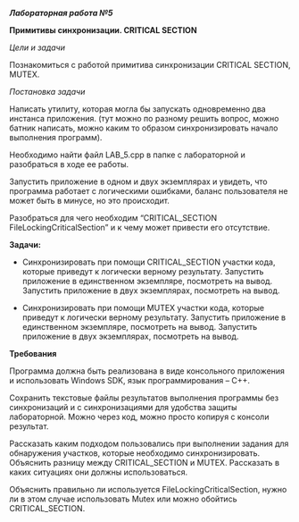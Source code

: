 ***Лабораторная работа №5***

**Примитивы синхронизации.  CRITICAL SECTION**

*Цели и задачи*

Познакомиться с работой примитива синхронизации CRITICAL SECTION, MUTEX.

*Постановка задачи*

Написать утилиту, которая могла бы запускать одновременно два инстанса приложения. (тут можно по разному решить вопрос, можно батник написать, можно каким то образом синхронизировать начало выполнения программ).

Необходимо найти файл LAB_5.cpp в папке с лабораторной и разобраться в ходе ее работы. 

Запустить приложение в одном и двух экземплярах и увидеть, что программа работает с логическими ошибками, баланс пользователя не может быть в минусе, но это происходит.

Разобраться для чего необходим “CRITICAL_SECTION FileLockingCriticalSection”  и к чему может привести его отсутствие.

**Задачи:**

* Синхронизировать при помощи CRITICAL_SECTION участки кода, которые приведут к логически верному результату. Запустить приложение в единственном экземпляре, посмотреть на вывод. Запустить приложение в двух экземплярах, посмотреть на вывод.

* Синхронизировать при помощи MUTEX участки кода, которые приведут к логически верному результату. Запустить приложение в единственном экземпляре, посмотреть на вывод. Запустить приложение в двух экземплярах, посмотреть на вывод.

**Требования**

Программа должна быть реализована в виде консольного приложения и использовать Windows SDK, язык программирования – С++.

Сохранить текстовые файлы результатов выполнения программы без синхронизаций и с синхронизациями для удобства защиты лабораторной. Можно через код, можно просто копируя с консоли результат.

Рассказать каким подходом пользовались при выполнении задания для обнаружения участков, которые необходимо синхронизировать.
Объяснить разницу между CRITICAL_SECTION и MUTEX. Рассказать в каких ситуациях они должны использоваться. 

Объяснить правильно ли используется FileLockingCriticalSection, нужно ли в этом случае использовать Mutex или можно обойтись CRITICAL_SECTION.
